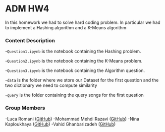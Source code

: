 # ADM HW4

In this homework we had to solve hard coding problem. In particular we had to implement a Hashing algorithm and a K-Means algorithm
 
### Content Description

-``
Question1.ipynb
`` is the notebook containing the Hashing problem.

-``
Question2.ipynb
`` is the notebook containing the K-Means problem.

-``
Question3.ipynb
`` is the notebook containing the Algorithm question.

-``data`` is the folder where we store our Dataset for the first question and the two dictionary we need to compute similarity

-``query`` is the folder containing the query songs for the first question


### Group Members

-Luca Romani ([GitHub](https://github.com/LucaRomani98))
-Mohammad Mehdi Razavi ([GitHub](https://github.com/mehdiz97))
-Nina Kaploukhaya ([GitHub](https://github.com/NinaOwl))
-Vahid Ghanbarizadeh ([GitHub](https://github.com/VAHI1D))